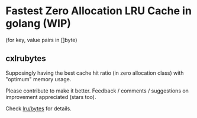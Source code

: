 # Fastest Zero Allocation LRU Cache in golang (WIP) 
(for key, value pairs in []byte)

## cxlrubytes

Supposingly having the best cache hit ratio (in zero allocation class) with "optimum" memory usage.

Please contribute to make it better.
Feedback / comments / suggestions on improvement appreciated (stars too).

Check [lru/bytes](https://github.com/cloudxaas/gocache/tree/main/lru/bytes) for details.
